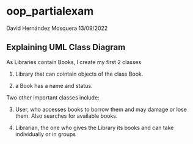 # oop_partialexam 
 David Hernández Mosquera
13/09/2022
## Explaining UML Class Diagram
As Libraries contain Books, I create my first 2 classes

1. Library that can cointain objects of the class Book.

2. a Book has a name and status.

Two other important classes include:

3. User, who accesses books to borrow them and may damage or lose them. Also searches for available books.

4. Librarian, the one who gives the Library its books and can take individually or in groups





